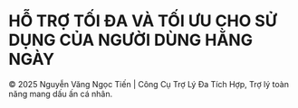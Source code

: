 # HỖ TRỢ TỐI ĐA VÀ TỐI ƯU CHO SỬ DỤNG CỦA NGƯỜI DÙNG HẰNG NGÀY
© 2025 Nguyễn Văng Ngọc Tiến | Công Cụ Trợ Lý Đa Tích Hợp, Trợ lý toàn năng mang dấu ấn cá nhân. 

